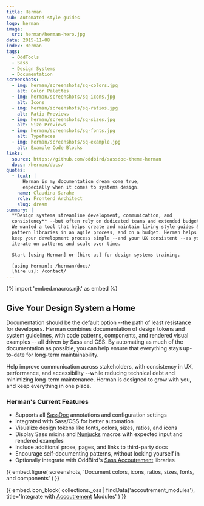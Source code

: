 ```yaml
---
title: Herman
sub: Automated style guides
logo: herman
image:
  src: herman/herman-hero.jpg
date: 2015-11-08
index: Herman
tags:
  - OddTools
  - Sass
  - Design Systems
  - Documentation
screenshots:
  - img: herman/screenshots/sq-colors.jpg
    alt: Color Palettes
  - img: herman/screenshots/sq-icons.jpg
    alt: Icons
  - img: herman/screenshots/sq-ratios.jpg
    alt: Ratio Previews
  - img: herman/screenshots/sq-sizes.jpg
    alt: Size Previews
  - img: herman/screenshots/sq-fonts.jpg
    alt: Typefaces
  - img: herman/screenshots/sq-example.jpg
    alt: Example Code Blocks
links:
  source: https://github.com/oddbird/sassdoc-theme-herman
  docs: /herman/docs/
quotes:
  - text: |
      Herman is my documentation dream come true,
      especially when it comes to systems design.
    name: Claudina Sarahe
    role: Frontend Architect
    slug: dream
summary: |
  **Design systems streamline development, communication, and
  consistency** --but often rely on dedicated teams and extended budgets.
  We wanted a tool that helps create and maintain living style guides &
  pattern libraries in an agile process, and on a budget. Herman helps you
  keep your development process simple --and your UX consistent --as you
  iterate on patterns and scale over time.

  Start [using Herman] or [hire us] for design systems training.

  [using Herman]: /herman/docs/
  [hire us]: /contact/
---
```


{% import 'embed.macros.njk' as embed %}

## Give Your Design System a Home

Documentation should be the default option --the path of least
resistance for developers. Herman combines documentation of design
tokens and system guidelines, with code patterns, components, and
rendered visual examples -- all driven by Sass and CSS. By automating as
much of the documentation as possible, you can help ensure that
everything stays up-to-date for long-term maintainability.

Help improve communication across stakeholders, with consistency in UX,
performance, and accessibility --while reducing technical debt and
minimizing long-term maintenance. Herman is designed to grow with you,
and keep everything in one place.

### Herman's Current Features

- Supports all [SassDoc] annotations and configuration settings
- Integrated with Sass/CSS for better automation
- Visualize design tokens like fonts, colors, sizes, ratios, and icons
- Display Sass mixins and [Nunjucks] macros with expected input and
  rendered examples
- Include additional prose, pages, and links to third-party docs
- Encourage self-documenting patterns, without locking yourself in
- Optionally integrate with OddBird's [Sass Accoutrement] libraries

[SassDoc]: http://sassdoc.com/
[Nunjucks]: https://mozilla.github.io/nunjucks/
[Sass Accoutrement]: /accoutrement/


{{ embed.figure(
  screenshots,
  'Document colors, icons, ratios, sizes, fonts, and components'
) }}

{{ embed.icon_block(
  collections._oss | findData('accoutrement_modules'),
  title='Integrate with [Accoutrement](/accoutrement/) Modules'
) }}
